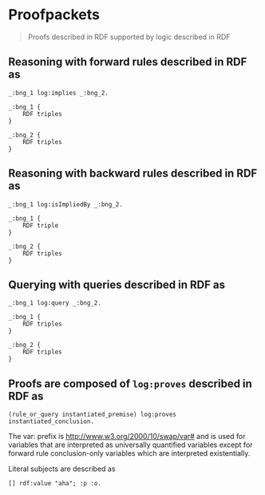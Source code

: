 # Proofpackets
> Proofs described in RDF supported by logic described in RDF

## Reasoning with forward rules described in RDF as
```
_:bng_1 log:implies _:bng_2.

_:bng_1 {
    RDF triples
}

_:bng_2 {
    RDF triples
}
```

## Reasoning with backward rules described in RDF as
```
_:bng_1 log:isImpliedBy _:bng_2.

_:bng_1 {
    RDF triple
}

_:bng_2 {
    RDF triples
}
```

## Querying with queries described in RDF as
```
_:bng_1 log:query _:bng_2.

_:bng_1 {
    RDF triples
}

_:bng_2 {
    RDF triples
}
```

## Proofs are composed of `log:proves` described in RDF as
```
(rule_or_query instantiated_premise) log:proves instantiated_conclusion.
```


The var: prefix is <http://www.w3.org/2000/10/swap/var#> and is used for
variables that are interpreted as universally quantified variables except for
forward rule conclusion-only variables which are interpreted existentially.

Literal subjects are described as
```
[] rdf:value "aha"; :p :o.
```
